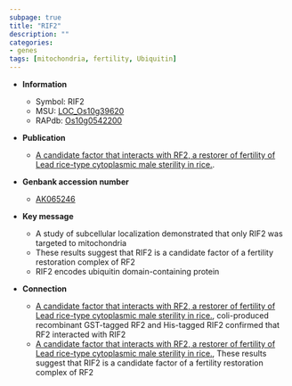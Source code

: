 ```yaml
---
subpage: true
title: "RIF2"
description: ""
categories:
- genes
tags: [mitochondria, fertility, Ubiquitin]
---
```


* **Information**  
    + Symbol: RIF2  
    + MSU: [LOC_Os10g39620](http://rice.plantbiology.msu.edu/cgi-bin/ORF_infopage.cgi?orf=LOC_Os10g39620)  
    + RAPdb: [Os10g0542200](http://rapdb.dna.affrc.go.jp/viewer/gbrowse_details/irgsp1?name=Os10g0542200)  

* **Publication**  
    + [A candidate factor that interacts with RF2, a restorer of fertility of Lead rice-type cytoplasmic male sterility in rice.](N+Y).

* **Genbank accession number**  
    + [AK065246](http://www.ncbi.nlm.nih.gov/nuccore/AK065246)

* **Key message**  
    + A study of subcellular localization demonstrated that only RIF2 was targeted to mitochondria
    + These results suggest that RIF2 is a candidate factor of a fertility restoration complex of RF2
    + RIF2 encodes ubiquitin domain-containing protein

* **Connection**  
    + [A candidate factor that interacts with RF2, a restorer of fertility of Lead rice-type cytoplasmic male sterility in rice.](http://www.ncbi.nlm.nih.gov/pubmed?term=A+candidate+factor+that+interacts+with+RF2,+a+restorer+of+fertility+of+Lead+rice-type+cytoplasmic+male+sterility+in+rice.%5BTitle%5D), coli-produced recombinant GST-tagged RF2 and His-tagged RIF2 confirmed that RF2 interacted with RIF2
    + [A candidate factor that interacts with RF2, a restorer of fertility of Lead rice-type cytoplasmic male sterility in rice.](http://www.ncbi.nlm.nih.gov/pubmed?term=A+candidate+factor+that+interacts+with+RF2,+a+restorer+of+fertility+of+Lead+rice-type+cytoplasmic+male+sterility+in+rice.%5BTitle%5D), These results suggest that RIF2 is a candidate factor of a fertility restoration complex of RF2




